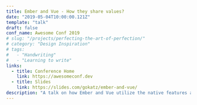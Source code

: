 ```yaml
---
title: Ember and Vue - How they share values?
date: "2019-05-04T10:00:00.121Z"
template: "talk"
draft: false
conf_name: Awesome Conf 2019
# slug: "/projects/perfecting-the-art-of-perfection/"
# category: "Design Inspiration"
# tags:
#   - "Handwriting"
#   - "Learning to write"
links:
  - title: Conference Home
    link: https://awesomeconf.dev
  - title: Slides
    link: https://slides.com/gokatz/ember-and-vue/
description: "A talk on how Ember and Vue utilize the native features and share concepts and even syntaxes along with a demo of how simple to jump between them without much friction by building a counter component. Awesome conf was really a great start for me to be a speaker being a mediocre introvert."
---
```

